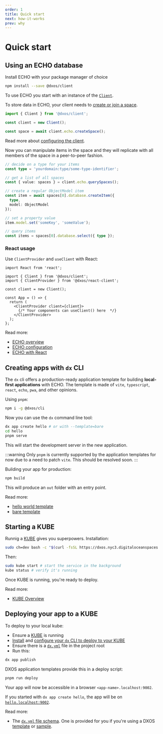 ```yaml
---
order: 1
title: Quick start
next: how-it-works
prev: why
---
```


# Quick start

## Using an ECHO database

Install ECHO with your package manager of choice

```bash
npm install --save @dxos/client
```

To use ECHO you start with an instance of the [`Client`](/api/@dxos/client/classes/Client).

To store data in ECHO, your client needs to [create or join a space](echo/spaces).

```ts file=./echo/snippets/create-space.ts#L5-
import { Client } from '@dxos/client';

const client = new Client();

const space = await client.echo.createSpace();
```

Read more about [configuring the client](echo/configuration).

Now you can manipulate items in the space and they will replicate with all members of the space in a peer-to-peer fashion.

```ts file=./echo/snippets/write-items.ts#L9-
// decide on a type for your items
const type = 'yourdomain:type/some-type-identifier';

// get a list of all spaces
const { value: spaces } = client.echo.querySpaces();

// create a regular ObjectModel item
const item = await spaces[0].database.createItem({
  type,
  model: ObjectModel
});

// set a property value
item.model.set('someKey', 'someValue');

// query items
const items = spaces[0].database.select({ type });
```

### React usage

Use `ClientProvider` and `useClient` with React:

```tsx file=./echo/snippets/create-client-react.tsx#L5-
import React from 'react';

import { Client } from '@dxos/client';
import { ClientProvider } from '@dxos/react-client';

const client = new Client();

const App = () => {
  return (
    <ClientProvider client={client}>
      {/* Your components can useClient() here  */}
    </ClientProvider>
  );
};
```

Read more:

*   [ECHO overview](echo)
*   [ECHO configuration](echo/configuration)
*   [ECHO with React](echo/react)

## Creating apps with `dx` CLI

The `dx` cli offers a production-ready application template for building **local-first applications** with ECHO. The template is made of `vite`, `typescript`, `react`, `echo`, `pwa`, and other opinions.

Using `pnpm`:

```bash
npm i -g @dxos/cli 
```

Now you can use the `dx` command line tool:

```bash
dx app create hello # or with --template=bare
cd hello
pnpm serve
```

This will start the development server in the new application.

:::warning
Only `pnpm` is currently supported by the application templates for now due to a need to patch `vite`. This should be resolved soon.
:::

Building your app for production:

```bash
npm build
```

This will produce an `out` folder with an entry point.

Read more:

*   [hello world template](cli/app-templates.md#hello-template)
*   [bare template](cli/app-templates.md#bare-template)

## Starting a KUBE

Runnig a [KUBE](/docs/kube/overview) gives you superpowers. Installation:

```bash
sudo ch=dev bash -c "$(curl -fsSL https://dxos.nyc3.digitaloceanspaces.com/install.sh)"
```

Then:

```bash
sudo kube start # start the service in the background
kube status # verify it's running
```

Once KUBE is running, you're ready to deploy.

Read more:

*   [KUBE Overview](kube)

## Deploying your app to a KUBE

To deploy to your local kube:

- Ensure a [KUBE](#starting-a-kube) is running
- [Install](#creating-apps) and [configure your `dx` CLI to deploy to your KUBE](kube/dx-yml-file#deploying-to-your-local-kube)
- Ensure there is a [`dx.yml`](kube/dx-yml-file) file in the project root
- Run this:

```bash
dx app publish
```

DXOS application templates provide this in a deploy script:

```bash
pnpm run deploy
```

Your app will now be accessible in a browser `<app-name>.localhost:9002`.

If you started with `dx app create hello`, the app will be on [`hello.localhost:9002`](http://hello.localhost:9002).

Read more:
*   The [`dx.yml` file schema](kube/dx-yml-file). One is provided for you if you're using a DXOS [template](cli/templates) or [sample](samples).
